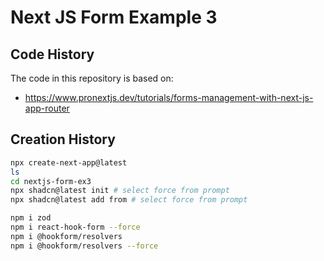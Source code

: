 # Next JS Form Example 3

## Code History

The code in this repository is based on:

- https://www.pronextjs.dev/tutorials/forms-management-with-next-js-app-router

## Creation History

```bash
npx create-next-app@latest
ls
cd nextjs-form-ex3
npx shadcn@latest init # select force from prompt
npx shadcn@latest add from # select force from prompt

npm i zod
npm i react-hook-form --force
npm i @hookform/resolvers
npm i @hookform/resolvers --force
```
